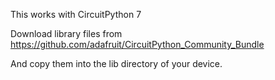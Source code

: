 This works with CircuitPython 7

Download library files from https://github.com/adafruit/CircuitPython_Community_Bundle

And copy them into the lib directory of your device. 
